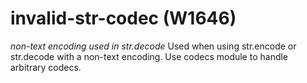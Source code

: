 # invalid-str-codec (W1646)
*non-text encoding used in str.decode* Used when using str.encode or
str.decode with a non-text encoding. Use codecs module to handle
arbitrary codecs.


